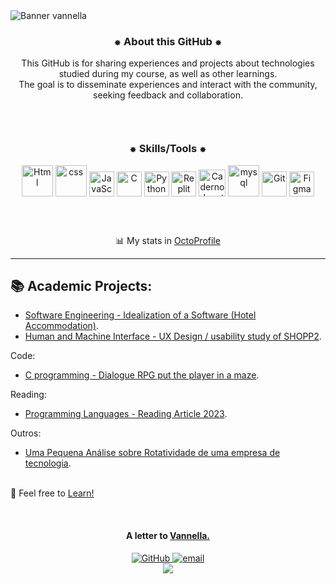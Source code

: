<img src="https://github.com/vannella/Vannella/blob/dfb52ebd99a1d1ee5ed9a7958bd7377b1fdaa92c/_banner%20github%203%20(2).gif" alt="Banner vannella">

<div align="center">
  <h3>⁕ About this GitHub ⁕</h3>
 This GitHub is for sharing experiences and projects about technologies studied during my course, as well as other learnings.
<br>
The goal is to disseminate experiences and interact with the community, seeking feedback and collaboration.
</div>

<br>

<div align="center">
   <img src="https://media.tenor.com/C9Dy-V7KTMMAAAAi/line.gif" Height="10"><img src="https://media.tenor.com/C9Dy-V7KTMMAAAAi/line.gif" Height="10">
</div>

<br>

<div align="center">
 <h3>⁕ Skills/Tools ⁕</h3>
  
  <img src="https://user-images.githubusercontent.com/25181517/192158954-f88b5814-d510-4564-b285-dff7d6400dad.png" alt="Html" Height="50" Width="50"/>
  <img src="https://user-images.githubusercontent.com/25181517/183898674-75a4a1b1-f960-4ea9-abcb-637170a00a75.png" alt="css" Height="50" Width="50"/>
  <img src="https://user-images.githubusercontent.com/25181517/117447155-6a868a00-af3d-11eb-9cfe-245df15c9f3f.png" alt="JavaScript" Height="40" Width="40"/>
  <img src="https://user-images.githubusercontent.com/25181517/192106070-46255bcf-65e6-4c6b-a296-bf8d0d8fb2a7.png" alt="C" Height="40" Width="40"/>
  <img src="https://user-images.githubusercontent.com/25181517/183423507-c056a6f9-1ba8-4312-a350-19bcbc5a8697.png" alt="Python" Height="40" Width="40"/>
  <img src="https://cdn.jsdelivr.net/gh/devicons/devicon@latest/icons/replit/replit-original.svg" alt="Replit" Height="40" Width="40"/>
  <img src="https://user-images.githubusercontent.com/25181517/183914128-3fc88b4a-4ac1-40e6-9443-9a30182379b7.png" alt="Caderno Jupyter" Height="43" Width="43"/>
  <img src="https://user-images.githubusercontent.com/25181517/183896128-ec99105a-ec1a-4d85-b08b-1aa1620b2046.png" alt="mysql" Height="50" Width="50"/>
  <img src="https://cdn.jsdelivr.net/gh/devicons/devicon@latest/icons/git/git-original.svg" alt="Git" Height="40" Width="40"/>
  <img src="https://user-images.githubusercontent.com/25181517/189715289-df3ee512-6eca-463f-a0f4-c10d94a06b2f.png" alt="Figma" Height="40" Width="40"/>

</div>
</h3>

<br>

<div align="center">
   <img src="https://media.tenor.com/C9Dy-V7KTMMAAAAi/line.gif" Height="10"><img src="https://media.tenor.com/C9Dy-V7KTMMAAAAi/line.gif" Height="10">
</div>

<br>

<div align="center">

   📊 My stats in [OctoProfile](https://octoprofile.vercel.app/user?id=Vannella)

</div>


---

<H2>📚 Academic Projects:</H2>

- [Software Engineering - Idealization of a Software (Hotel Accommodation)](https://github.com/Vannella/ES1-HospedagemHotel). <br>
- [Human and Machine Interface - UX Design / usability study of SHOPP2](https://github.com/Vannella/RelatorioShopp2). <br>

Code:
- [C programming - Dialogue RPG put the player in a maze](https://github.com/Vannella/ESCAPE-THE-MAZE). <br>

Reading:
- [Programming Languages - Reading Article 2023](https://github.com/Vannella/LeituraArtigo2023). <br>

Outros:
- [Uma Pequena Análise sobre Rotatividade de uma empresa de tecnologia](https://github.com/vannella/AnaliseRotatividade). <br><br>
  
🚀 Feel free to [Learn!](https://github.com/Vannella/Aprendizagem)

<br>

 <div align="center">
   <h4>A letter to <a href="https://github.com/vannella/Vannella/issues/new?assignees=&labels=good+first+issue&projects=&template=%F0%9F%93%9Cletter-to-vannella--.md&title=%F0%9F%96%8A+Writing-">Vannella.</a></h4>
   <a href="https://github.com/Vannella">
      <img src="https://img.shields.io/badge/GitHub-000000?style=for-the-badge&logo=github&logoColor=purple" alt="GitHub">
   </a>
   
   <a href="https://giovanavannela@gmail.com">
      <img src="https://img.shields.io/badge/Gmail-000000?style=for-the-badge&logo=gmail&logoColor=purple" alt="email"/><br>
   </a>
    <img src="https://komarev.com/ghpvc/?username=vannella&label=Profile%20views&color=000000&style=flat">
</div>






